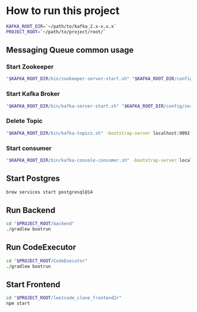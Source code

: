 
# How to run this project

```bash
KAFKA_ROOT_DIR=`~/path/to/kafka_2.x-x.x.x`
PROJECT_ROOT=`~/path/to/project/root/`
```

## Messaging Queue common usage
### Start Zookeeper
```bash
"$KAFKA_ROOT_DIR/bin/zookeeper-server-start.sh" "$KAFKA_ROOT_DIR/config/zookeeper.properties"
```
### Start Kafka Broker
```bash
"$KAFKA_ROOT_DIR/bin/kafka-server-start.sh" "$KAFKA_ROOT_DIR/config/server.properties"
```
### Delete Topic
```bash
"$KAFKA_ROOT_DIR/bin/kafka-topics.sh" -bootstrap-server localhost:9092 --delete --topic ProblemSubmittion
```
### Start consumer
```bash
"$KAFKA_ROOT_DIR/bin/kafka-console-consumer.sh" -bootstrap-server localhost:9092 --topic ProblemSubmittion --from-beginning
```

## Start Postgres
```bash
brew services start postgresql@14
```

## Run Backend
```bash
cd "$PROJECT_ROOT/backend"
./gradlew bootrun
```

## Run CodeExecutor
```bash
cd "$PROJECT_ROOT/CodeExecutor"
./gradlew bootrun
```

## Start Frontend
```bash
cd "$PROJECT_ROOT/leetcode_clone_frontend2r"
npm start
```

